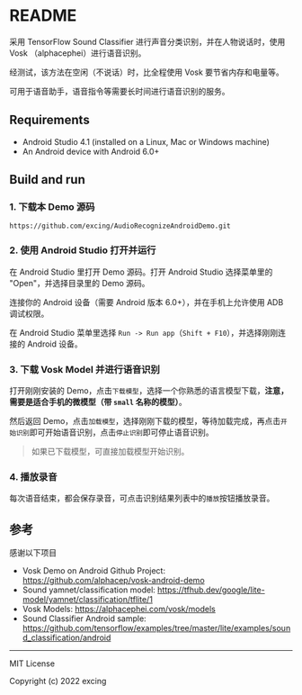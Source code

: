 # README

采用 TensorFlow Sound Classifier 进行声音分类识别，并在人物说话时，使用 Vosk （alphacephei）进行语音识别。

经测试，该方法在空闲（不说话）时，比全程使用 Vosk 要节省内存和电量等。

可用于语音助手，语音指令等需要长时间进行语音识别的服务。

## Requirements

*   Android Studio 4.1 (installed on a Linux, Mac or Windows machine)
*   An Android device with Android 6.0+

## Build and run

### 1. 下载本 Demo 源码

```
https://github.com/excing/AudioRecognizeAndroidDemo.git
```

### 2. 使用 Android Studio 打开并运行

在 Android Studio 里打开 Demo 源码。打开 Android Studio 选择菜单里的 "Open"，并选择目录里的 Demo 源码。

连接你的 Android 设备（需要 Android 版本 6.0+），并在手机上允许使用 ADB 调试权限。

在 Android Studio 菜单里选择 `Run -> Run app`（`Shift + F10`），并选择刚刚连接的 Android 设备。

### 3. 下载 Vosk Model 并进行语音识别

打开刚刚安装的 Demo，点击`下载模型`，选择一个你熟悉的语言模型下载，**注意，需要是适合手机的微模型（带 `small` 名称的模型）**。

然后返回 Demo，点击`加载模型`，选择刚刚下载的模型，等待加载完成，再点击`开始识别`即可开始语音识别，点击`停止识别`即可停止语音识别。

> 如果已下载模型，可直接加载模型开始识别。

### 4. 播放录音

每次语音结束，都会保存录音，可点击识别结果列表中的`播放`按钮播放录音。

## 参考

感谢以下项目

- Vosk Demo on Android Github Project: <https://github.com/alphacep/vosk-android-demo>
- Sound yamnet/classification model: <https://tfhub.dev/google/lite-model/yamnet/classification/tflite/1>
- Vosk Models: <https://alphacephei.com/vosk/models>
- Sound Classifier Android sample: <https://github.com/tensorflow/examples/tree/master/lite/examples/sound_classification/android>

-----

MIT License

Copyright (c) 2022 excing
